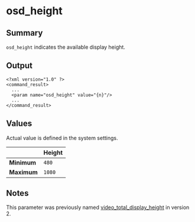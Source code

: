 # osd\_height #
## Summary ##

`osd_height` indicates the available display height.

## Output ##

```
<?xml version="1.0" ?>
<command_result>
  ...
  <param name="osd_height" value="{n}"/>
  ...
</command_result>
```

## Values ##

Actual value is defined in the system settings.

|           | **Height**  |
|:----------|:------------|
| **Minimum** | `480`       |
| **Maximum** | `1080`      |

## Notes ##

This parameter was previously named [video\_total\_display\_height](VideoTotalDisplayHeight.md) in version 2.